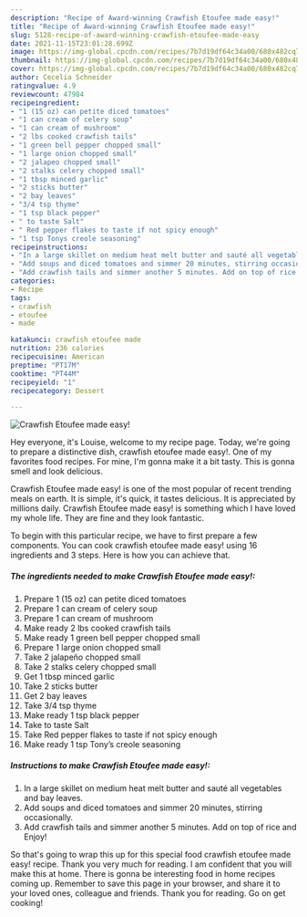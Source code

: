 ```yaml
---
description: "Recipe of Award-winning Crawfish Etoufee made easy!"
title: "Recipe of Award-winning Crawfish Etoufee made easy!"
slug: 5128-recipe-of-award-winning-crawfish-etoufee-made-easy
date: 2021-11-15T23:01:28.699Z
image: https://img-global.cpcdn.com/recipes/7b7d19df64c34a00/680x482cq70/crawfish-etoufee-made-easy-recipe-main-photo.jpg
thumbnail: https://img-global.cpcdn.com/recipes/7b7d19df64c34a00/680x482cq70/crawfish-etoufee-made-easy-recipe-main-photo.jpg
cover: https://img-global.cpcdn.com/recipes/7b7d19df64c34a00/680x482cq70/crawfish-etoufee-made-easy-recipe-main-photo.jpg
author: Cecelia Schneider
ratingvalue: 4.9
reviewcount: 47984
recipeingredient:
- "1 (15 oz) can petite diced tomatoes"
- "1 can cream of celery soup"
- "1 can cream of mushroom"
- "2 lbs cooked crawfish tails"
- "1 green bell pepper chopped small"
- "1 large onion chopped small"
- "2 jalapeo chopped small"
- "2 stalks celery chopped small"
- "1 tbsp minced garlic"
- "2 sticks butter"
- "2 bay leaves"
- "3/4 tsp thyme"
- "1 tsp black pepper"
- " to taste Salt"
- " Red pepper flakes to taste if not spicy enough"
- "1 tsp Tonys creole seasoning"
recipeinstructions:
- "In a large skillet on medium heat melt butter and sauté all vegetables and bay leaves."
- "Add soups and diced tomatoes and simmer 20 minutes, stirring occasionally."
- "Add crawfish tails and simmer another 5 minutes. Add on top of rice and Enjoy!"
categories:
- Recipe
tags:
- crawfish
- etoufee
- made

katakunci: crawfish etoufee made 
nutrition: 236 calories
recipecuisine: American
preptime: "PT17M"
cooktime: "PT44M"
recipeyield: "1"
recipecategory: Dessert

---
```



![Crawfish Etoufee made easy!](https://img-global.cpcdn.com/recipes/7b7d19df64c34a00/680x482cq70/crawfish-etoufee-made-easy-recipe-main-photo.jpg)

Hey everyone, it's Louise, welcome to my recipe page. Today, we're going to prepare a distinctive dish, crawfish etoufee made easy!. One of my favorites food recipes. For mine, I'm gonna make it a bit tasty. This is gonna smell and look delicious.



Crawfish Etoufee made easy! is one of the most popular of recent trending meals on earth. It is simple, it's quick, it tastes delicious. It is appreciated by millions daily. Crawfish Etoufee made easy! is something which I have loved my whole life. They are fine and they look fantastic.


To begin with this particular recipe, we have to first prepare a few components. You can cook crawfish etoufee made easy! using 16 ingredients and 3 steps. Here is how you can achieve that.

<!--inarticleads1-->

##### The ingredients needed to make Crawfish Etoufee made easy!:

1. Prepare 1 (15 oz) can petite diced tomatoes
1. Prepare 1 can cream of celery soup
1. Prepare 1 can cream of mushroom
1. Make ready 2 lbs cooked crawfish tails
1. Make ready 1 green bell pepper chopped small
1. Prepare 1 large onion chopped small
1. Take 2 jalapeño chopped small
1. Take 2 stalks celery chopped small
1. Get 1 tbsp minced garlic
1. Take 2 sticks butter
1. Get 2 bay leaves
1. Take 3/4 tsp thyme
1. Make ready 1 tsp black pepper
1. Take  to taste Salt
1. Take  Red pepper flakes to taste if not spicy enough
1. Make ready 1 tsp Tony’s creole seasoning




<!--inarticleads2-->

##### Instructions to make Crawfish Etoufee made easy!:

1. In a large skillet on medium heat melt butter and sauté all vegetables and bay leaves.
1. Add soups and diced tomatoes and simmer 20 minutes, stirring occasionally.
1. Add crawfish tails and simmer another 5 minutes. Add on top of rice and Enjoy!




So that's going to wrap this up for this special food crawfish etoufee made easy! recipe. Thank you very much for reading. I am confident that you will make this at home. There is gonna be interesting food in home recipes coming up. Remember to save this page in your browser, and share it to your loved ones, colleague and friends. Thank you for reading. Go on get cooking!
